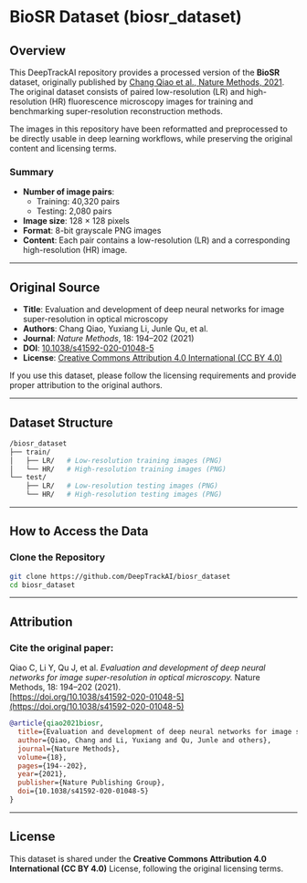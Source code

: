 # BioSR Dataset (biosr_dataset)

## Overview

This DeepTrackAI repository provides a processed version of the **BioSR** dataset, originally published by [Chang Qiao et al.,  Nature Methods, 2021](https://doi.org/10.1038/s41592-020-01048-5).  
The original dataset consists of paired low-resolution (LR) and high-resolution (HR) fluorescence microscopy images for training and benchmarking super-resolution reconstruction methods.  

The images in this repository have been reformatted and preprocessed to be directly usable in deep learning workflows, while preserving the original content and licensing terms.

### Summary
- **Number of image pairs**:  
  - Training: 40,320 pairs  
  - Testing: 2,080 pairs  
- **Image size**: 128 × 128 pixels  
- **Format**: 8-bit grayscale PNG images  
- **Content**: Each pair contains a low-resolution (LR) and a corresponding high-resolution (HR) image.

---

## Original Source

- **Title**: Evaluation and development of deep neural networks for image super-resolution in optical microscopy  
- **Authors**: Chang Qiao, Yuxiang Li, Junle Qu, et al.  
- **Journal**: *Nature Methods*, 18: 194–202 (2021)  
- **DOI**: [10.1038/s41592-020-01048-5](https://doi.org/10.1038/s41592-020-01048-5)  
- **License**: [Creative Commons Attribution 4.0 International (CC BY 4.0)](https://creativecommons.org/licenses/by/4.0/)

If you use this dataset, please follow the licensing requirements and provide proper attribution to the original authors.

---

## Dataset Structure

```bash
/biosr_dataset  
├── train/  
│   ├── LR/   # Low-resolution training images (PNG)  
│   └── HR/   # High-resolution training images (PNG)  
└── test/  
    ├── LR/   # Low-resolution testing images (PNG)  
    └── HR/   # High-resolution testing images (PNG)  
```

---

## How to Access the Data

### Clone the Repository
```bash
git clone https://github.com/DeepTrackAI/biosr_dataset
cd biosr_dataset
```
---

## Attribution

### Cite the original paper:
Qiao C, Li Y, Qu J, et al. *Evaluation and development of deep neural networks for image super-resolution in optical microscopy.* Nature Methods, 18: 194–202 (2021).  
[https://doi.org/10.1038/s41592-020-01048-5](https://doi.org/10.1038/s41592-020-01048-5)

```bibtex
@article{qiao2021biosr,
  title={Evaluation and development of deep neural networks for image super-resolution in optical microscopy},
  author={Qiao, Chang and Li, Yuxiang and Qu, Junle and others},
  journal={Nature Methods},
  volume={18},
  pages={194--202},
  year={2021},
  publisher={Nature Publishing Group},
  doi={10.1038/s41592-020-01048-5}
}
```

---

## License

This dataset is shared under the **Creative Commons Attribution 4.0 International (CC BY 4.0)** License, following the original licensing terms.

